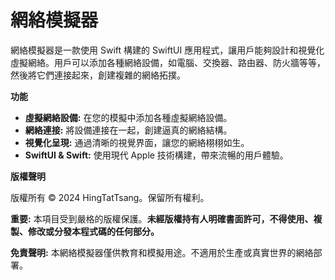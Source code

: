 # 網絡模擬器

網絡模擬器是一款使用 Swift 構建的 SwiftUI 應用程式，讓用戶能夠設計和視覺化虛擬網絡。用戶可以添加各種網絡設備，如電腦、交換器、路由器、防火牆等等，然後將它們連接起來，創建複雜的網絡拓撲。

**功能**

* **虛擬網絡設備:** 在您的模擬中添加各種虛擬網絡設備。
* **網絡連接:** 將設備連接在一起，創建逼真的網絡結構。
* **視覺化呈現:** 通過清晰的視覺界面，讓您的網絡栩栩如生。
* **SwiftUI & Swift:** 使用現代 Apple 技術構建，帶來流暢的用戶體驗。

**版權聲明**

版權所有 © 2024 HingTatTsang。保留所有權利。

**重要:** 本項目受到嚴格的版權保護。**未經版權持有人明確書面許可，不得使用、複製、修改或分發本程式碼的任何部分。**

**免責聲明:** 本網絡模擬器僅供教育和模擬用途。不適用於生產或真實世界的網絡部署。
